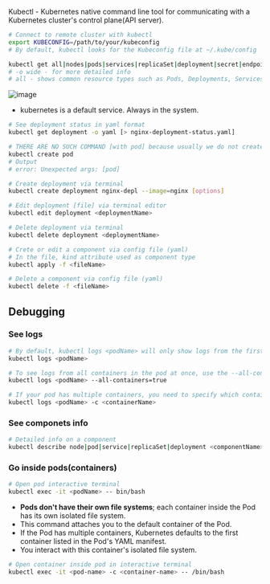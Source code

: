 Kubectl - Kubernetes native command line tool for communicating with a Kubernetes cluster's control plane(API server).

```bash
# Connect to remote cluster with kubectl
export KUBECONFIG=/path/to/your/kubeconfig
# By default, kubectl looks for the Kubeconfig file at ~/.kube/config
```

```bash
kubectl get all|nodes|pods|services|replicaSet|deployment|secret|endpoints|ingress [-o wide]
# -o wide - for more detailed info
# all - shows common resource types such as Pods, Deployments, Services, ReplicaSets, and StatefulSets, but not Secrets, ConfigMaps, or other non-pod-related resources
```
![image](https://github.com/user-attachments/assets/6c3d26d8-2152-4023-83bc-f3aa179de3e2)
- kubernetes is a default service. Always in the system.
```bash
# See deployment status in yaml format
kubectl get deployment -o yaml [> nginx-deployment-status.yaml]
```
```bash
# THERE ARE NO SUCH COMMAND [with pod] because usually we do not create pods directly
kubectl create pod
# Output
# error: Unexpected args: [pod]
```
```bash
# Create deployment via terminal
kubectl create deployment nginx-depl --image=nginx [options]
```
```bash
# Edit deployment [file] via terminal editor
kubectl edit deployment <deploymentName>
```
```bash
# Delete deployment via terminal
kubectl delete deployment <deploymentName>
```
```bash
# Crete or edit a component via config file (yaml)
# In the file, kind attribute used as component type
kubectl apply -f <fileName>
```
```bash
# Delete a component via config file (yaml)
kubectl delete -f <fileName>
```
## Debugging

### See logs

```bash
# By default, kubectl logs <podName> will only show logs from the first container inside the pod (if there are multiple containers).
kubectl logs <podName>

# To see logs from all containers in the pod at once, use the --all-containers flag
kubectl logs <podName> --all-containers=true

# If your pod has multiple containers, you need to specify which container's logs you want to see
kubectl logs <podName> -c <containerName>
```

### See componets info

```bash
# Detailed info on a component
kubectl describe node|pod|service|replicaSet|deployment <componentName>
```

### Go inside pods(containers)

```bash
# Open pod interactive terminal
kubectl exec -it <podName> -- bin/bash
```
- **Pods don't have their own file systems**; each container inside the Pod has its own isolated file system.
- This command attaches you to the default container of the Pod.
- If the Pod has multiple containers, Kubernetes defaults to the first container listed in the Pod's YAML manifest.
- You interact with this container's isolated file system.

```bash
# Open container inside pod in interactive terminal
kubectl exec -it <pod-name> -c <container-name> -- /bin/bash
```
